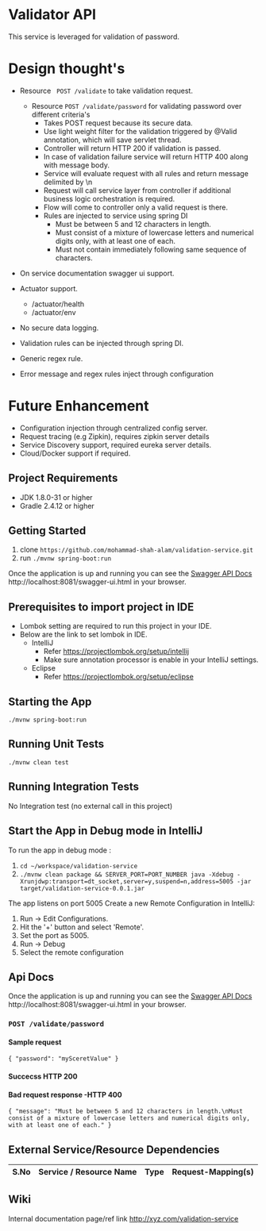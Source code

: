 # Validator API
This service is leveraged for validation of password.

# Design thought's

* Resource ` POST /validate` to take validation request.
    * Resource `POST /validate/password` for validating password over different criteria's
        * Takes POST request because its secure data.
        * Use light weight filter for the validation triggered by @Valid annotation, which will save servlet thread.
        * Controller will return HTTP 200 if validation is passed.
        * In case of validation failure service will return HTTP 400 along with message body.
        * Service will evaluate request with all rules and return message delimited by \n
        * Request will call service layer from controller if additional business logic orchestration is required.
        * Flow will come to controller only a valid request is there.
        * Rules are injected to service using spring DI
            * Must be between 5 and 12 characters in length.
            * Must consist of a mixture of lowercase letters and numerical digits only, with at least one of each.
            * Must not contain immediately following same sequence of characters.

* On service documentation swagger ui support.
* Actuator support.
    * /actuator/health
    * /actuator/env
* No secure data logging.
* Validation rules can be injected through spring DI.
* Generic regex rule.
* Error message and regex rules inject through configuration

# Future Enhancement

* Configuration injection through centralized config server.
* Request tracing (e.g Zipkin), requires zipkin server details
* Service Discovery support, required eureka server details.
* Cloud/Docker support if required.

## Project Requirements
- JDK 1.8.0-31 or higher
- Gradle 2.4.12 or higher

## Getting Started
1. clone `https://github.com/mohammad-shah-alam/validation-service.git`
1. run `./mvnw spring-boot:run`

Once the application is up and running you can see the [Swagger API Docs](http://localhost:8081/swagger-ui.html) http://localhost:8081/swagger-ui.html in your browser.


## Prerequisites to import project in IDE

* Lombok setting are required to run this project in your IDE.
* Below are the link to set lombok in IDE.
    * IntelliJ 
        * Refer https://projectlombok.org/setup/intellij
        * Make sure annotation processor is enable in your IntelliJ settings.
    * Eclipse 
        * Refer https://projectlombok.org/setup/eclipse

## Starting the App
`./mvnw spring-boot:run`

## Running Unit Tests
`./mvnw clean test`

## Running Integration Tests
No Integration test (no external call in this project)

## Start the App in Debug mode in IntelliJ

To run the app in debug mode :

1. `cd ~/workspace/validation-service`
1. `./mvnw clean package && SERVER_PORT=PORT_NUMBER java -Xdebug -Xrunjdwp:transport=dt_socket,server=y,suspend=n,address=5005 -jar target/validation-service-0.0.1.jar` 

The app listens on port 5005
Create a new Remote Configuration in IntelliJ:

1. Run -> Edit Configurations. 
1. Hit the '+' button and select 'Remote'. 
1. Set the port as 5005.
1. Run -> Debug
1. Select the remote configuration

## Api Docs
Once the application is up and running you can see the [Swagger API Docs](http://localhost:8081/swagger-ui.html) http://localhost:8081/swagger-ui.html in your browser.

### `POST /validate/password`

#### Sample request
``{
    "password": "mySceretValue"
  }``

#### Succecss HTTP 200

#### Bad request response -HTTP 400
``
{
  "message": "Must be between 5 and 12 characters in length.\nMust consist of a mixture of lowercase letters and numerical digits only, with at least one of each."
}
``

## External Service/Resource Dependencies 

S.No|Service / Resource Name | Type | Request-Mapping(s) 
---|---|---|---|

## Wiki
 Internal documentation page/ref link http://xyz.com/validation-service


